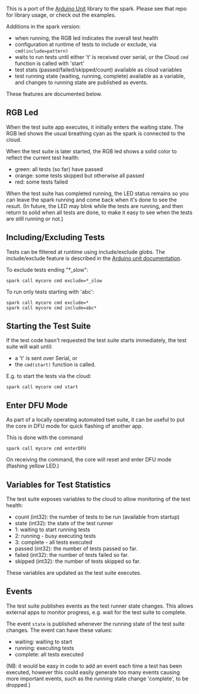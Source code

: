 This is a port of the [Arduino Unit](https://github.com/mmurdoch/arduinounit) library to the spark. 
Please see that repo for library usage, or check out the examples.

Additions in the spark version:

- when running, the RGB led indicates the overall test health
- configuration at runtime of tests to include or exclude, via `cmd(include=pattern)`
- waits to run tests until either 't' is received over serial, or the Cloud `cmd` function is called with 'start'
- test stats (passed/failed/skipped/count) available as cloud variables 
- test running state (waiting, running, complete) available as a variable, 
and changes to running state are published as events.

These features are documented below.

RGB Led
-------

When the test suite app executes, it initially enters the waiting state. 
The RGB led shows the usual breathing cyan as the spark is connected to the cloud.

When the test suite is later started, the RGB led shows a solid color to reflect
the current test health:

 - green: all tests (so far) have passed
 - orange: some tests skipped but otherwise all passed
 - red: some tests failed

When the test suite has completed running, the LED status remains so you can leave the spark
running and come back when it's done to see the result.
(In future, the LED may blink while the tests are running, and then return to solid when all tests are done, 
to make it easy to see when the tests are still running or not.)


Including/Excluding Tests
-------------------------

Tests can be filtered at runtime using include/exclude globs. The include/exclude
feature is described in the [Arduino unit documentation](https://github.com/mmurdoch/arduinounit#selecting-tests).

To exclude tests ending "*_slow":

```
spark call mycore cmd exclude=*_slow
```

To run only tests starting with 'abc':

```
spark call mycore cmd exclude=*
spark call mycore cmd include=abc*
```


Starting the Test Suite
-----------------------
If the test code hasn't requested the test suite starts immediately, the test suite
will wait until:

- a 't' is sent over Serial, or
- the `cmd(start)` function is called.

E.g. to start the tests via the cloud:

 `spark call mycore cmd start`


Enter DFU Mode
--------------
As part of a locally operating automated tset suite, it can be useful to 
put the core in DFU mode for quick flashing of another app.

This is done with the command

 `spark call mycore cmd enterDFU`

On receiving the command, the core will reset and enter DFU mode (flashing yellow LED.)

Variables for Test Statistics
-----------------------------

The test suite exposes variables to the cloud to allow monitoring of the test health:

- count (int32): the number of tests to be run (available from startup)
- state (int32): the state of the test runner
 - 1: waiting to start running tests
 - 2: running - busy executing tests
 - 3: complete - all tests executed
- passed (int32): the number of tests passed so far.
- failed (int32): the number of tests failed so far.
- skipped (int32): the number of tests skipped so far.

These variables are updated as the test suite executes. 

Events
------

The test suite publishes events as the test runner state changes. This allows
external apps to monitor progress, e.g. wait for the test suite to complete.

The event `state` is published whenever the running state of the test suite changes. 
The event can have these values:

- waiting: waiting to start
- running: executing tests
- complete: all tests executed

(NB: it would be easy in code to add an event each time a test has been executed, however
this could easily generate too many events causing more important events, such as the
running state change 'complete', to be dropped.)





